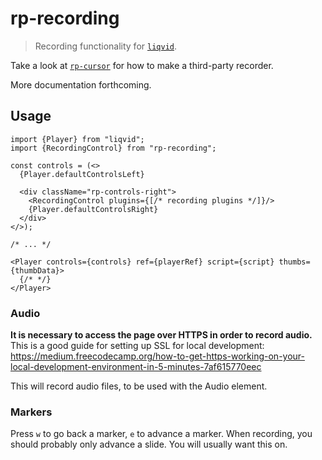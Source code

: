 # rp-recording

> Recording functionality for [`liqvid`](https://github.com/ysulyma/liqvid/).

Take a look at [`rp-cursor`](https://github.com/ysulyma/rp-cursor) for how to make a third-party recorder.

More documentation forthcoming.

## Usage
```tsx
import {Player} from "liqvid";
import {RecordingControl} from "rp-recording";

const controls = (<>
  {Player.defaultControlsLeft}

  <div className="rp-controls-right">
    <RecordingControl plugins={[/* recording plugins */]}/>
    {Player.defaultControlsRight}
  </div>
</>);

/* ... */

<Player controls={controls} ref={playerRef} script={script} thumbs={thumbData}>
  {/* */}
</Player>
```

### Audio

**It is necessary to access the page over HTTPS in order to record audio.**
This is a good guide for setting up SSL for local development: https://medium.freecodecamp.org/how-to-get-https-working-on-your-local-development-environment-in-5-minutes-7af615770eec

This will record audio files, to be used with the Audio element.

### Markers

Press `w` to go back a marker, `e` to advance a marker. When recording, you should probably only advance a slide. You will usually want this on.

